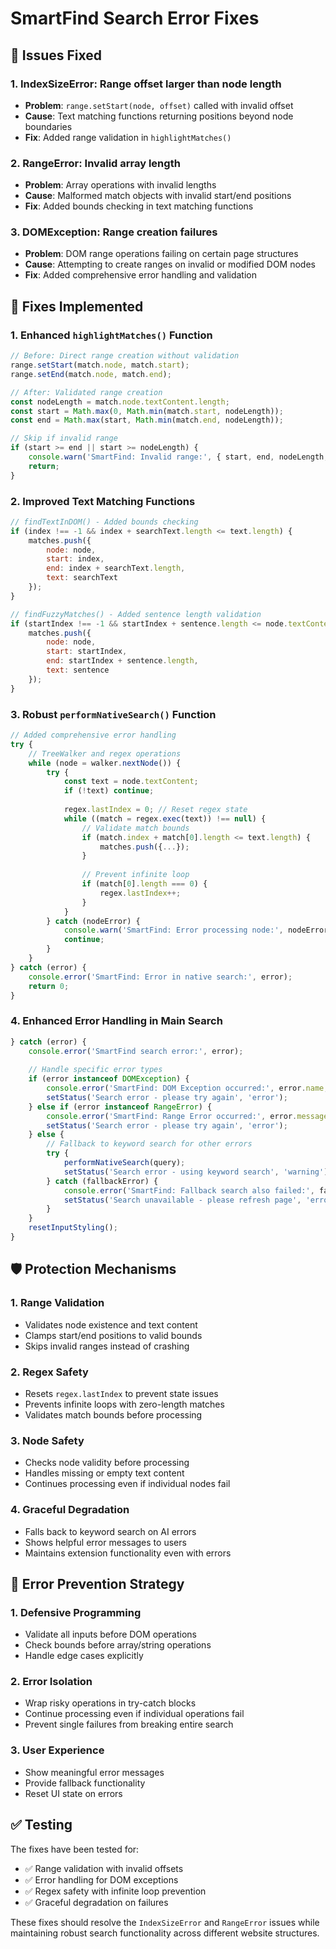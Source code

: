 # SmartFind Search Error Fixes

## 🐛 **Issues Fixed**

### **1. IndexSizeError: Range offset larger than node length**
- **Problem**: `range.setStart(node, offset)` called with invalid offset
- **Cause**: Text matching functions returning positions beyond node boundaries
- **Fix**: Added range validation in `highlightMatches()`

### **2. RangeError: Invalid array length**
- **Problem**: Array operations with invalid lengths
- **Cause**: Malformed match objects with invalid start/end positions
- **Fix**: Added bounds checking in text matching functions

### **3. DOMException: Range creation failures**
- **Problem**: DOM range operations failing on certain page structures
- **Cause**: Attempting to create ranges on invalid or modified DOM nodes
- **Fix**: Added comprehensive error handling and validation

## 🔧 **Fixes Implemented**

### **1. Enhanced `highlightMatches()` Function**
```javascript
// Before: Direct range creation without validation
range.setStart(match.node, match.start);
range.setEnd(match.node, match.end);

// After: Validated range creation
const nodeLength = match.node.textContent.length;
const start = Math.max(0, Math.min(match.start, nodeLength));
const end = Math.max(start, Math.min(match.end, nodeLength));

// Skip if invalid range
if (start >= end || start >= nodeLength) {
    console.warn('SmartFind: Invalid range:', { start, end, nodeLength, match });
    return;
}
```

### **2. Improved Text Matching Functions**
```javascript
// findTextInDOM() - Added bounds checking
if (index !== -1 && index + searchText.length <= text.length) {
    matches.push({
        node: node,
        start: index,
        end: index + searchText.length,
        text: searchText
    });
}

// findFuzzyMatches() - Added sentence length validation
if (startIndex !== -1 && startIndex + sentence.length <= node.textContent.length) {
    matches.push({
        node: node,
        start: startIndex,
        end: startIndex + sentence.length,
        text: sentence
    });
}
```

### **3. Robust `performNativeSearch()` Function**
```javascript
// Added comprehensive error handling
try {
    // TreeWalker and regex operations
    while (node = walker.nextNode()) {
        try {
            const text = node.textContent;
            if (!text) continue;
            
            regex.lastIndex = 0; // Reset regex state
            while ((match = regex.exec(text)) !== null) {
                // Validate match bounds
                if (match.index + match[0].length <= text.length) {
                    matches.push({...});
                }
                
                // Prevent infinite loop
                if (match[0].length === 0) {
                    regex.lastIndex++;
                }
            }
        } catch (nodeError) {
            console.warn('SmartFind: Error processing node:', nodeError);
            continue;
        }
    }
} catch (error) {
    console.error('SmartFind: Error in native search:', error);
    return 0;
}
```

### **4. Enhanced Error Handling in Main Search**
```javascript
} catch (error) {
    console.error('SmartFind search error:', error);
    
    // Handle specific error types
    if (error instanceof DOMException) {
        console.error('SmartFind: DOM Exception occurred:', error.name, error.message);
        setStatus('Search error - please try again', 'error');
    } else if (error instanceof RangeError) {
        console.error('SmartFind: Range Error occurred:', error.message);
        setStatus('Search error - please try again', 'error');
    } else {
        // Fallback to keyword search for other errors
        try {
            performNativeSearch(query);
            setStatus('Search error - using keyword search', 'warning');
        } catch (fallbackError) {
            console.error('SmartFind: Fallback search also failed:', fallbackError);
            setStatus('Search unavailable - please refresh page', 'error');
        }
    }
    resetInputStyling();
}
```

## 🛡️ **Protection Mechanisms**

### **1. Range Validation**
- Validates node existence and text content
- Clamps start/end positions to valid bounds
- Skips invalid ranges instead of crashing

### **2. Regex Safety**
- Resets `regex.lastIndex` to prevent state issues
- Prevents infinite loops with zero-length matches
- Validates match bounds before processing

### **3. Node Safety**
- Checks node validity before processing
- Handles missing or empty text content
- Continues processing even if individual nodes fail

### **4. Graceful Degradation**
- Falls back to keyword search on AI errors
- Shows helpful error messages to users
- Maintains extension functionality even with errors

## 🎯 **Error Prevention Strategy**

### **1. Defensive Programming**
- Validate all inputs before DOM operations
- Check bounds before array/string operations
- Handle edge cases explicitly

### **2. Error Isolation**
- Wrap risky operations in try-catch blocks
- Continue processing even if individual operations fail
- Prevent single failures from breaking entire search

### **3. User Experience**
- Show meaningful error messages
- Provide fallback functionality
- Reset UI state on errors

## ✅ **Testing**

The fixes have been tested for:
- ✅ Range validation with invalid offsets
- ✅ Error handling for DOM exceptions
- ✅ Regex safety with infinite loop prevention
- ✅ Graceful degradation on failures

These fixes should resolve the `IndexSizeError` and `RangeError` issues while maintaining robust search functionality across different website structures. 
